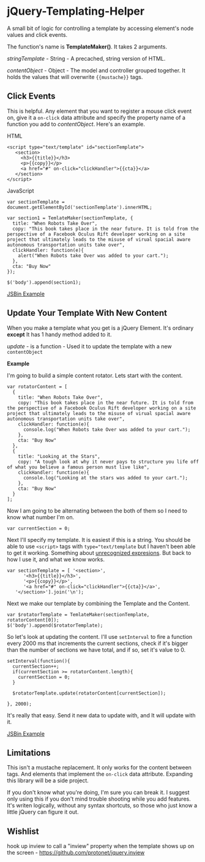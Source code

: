 jQuery-Templating-Helper
========================

A small bit of logic for controlling a template by accessing element's node values and click events.


The function's name is **TemplateMaker()**. It takes 2 arguments.

*stringTemplate* - String - A precached, string version of HTML.

*contentObject* - Object - The model and controller grouped together. It holds the values that will overwrite `{{mustache}}` tags.

Click Events
---
This is helpful. Any element that you want to register a mouse click event on, give it a `on-click` data attribute and specify the property name of a function you add to *contentObject*. Here's an example.


HTML

    <script type="text/template" id="sectionTemplate">
       <section>
         <h3>{{title}}</h3>
         <p>{{copy}}</p>
         <a href="#" on-click="clickHandler">{{cta}}</a>
       </section>
    </script>

 
JavaScript

    var sectionTemplate = document.getElementById('sectionTemplate').innerHTML;	
    
    var section1 = TemlateMaker(sectionTemplate, {
	  title: "When Robots Take Over",
	  copy: "This book takes place in the near future. It is told from the perspective of a Facebook Oculus Rift developer working on a site project that ultimately leads to the misuse of virual spacial aware autonomous transportation units take over",
	  clickHandler: function(e){
	    alert("When Robots take Over was added to your cart.");
	  },
	  cta: "Buy Now"	          
	});
    
    $('body').append(section1);

[JSBin Example](http://jsbin.com/rokini/21/edit)

Update Your Template With New Content
---

When you make a template what you get is a jQuery Element. It's ordinary **except** It has 1 handy method added to it.

*update* - is a function - Used it to update the template with a new `contentObject`

**Example**

I'm going to build a simple content rotator. Lets start with the content.


    var rotatorContent = [
	  {
	    title: "When Robots Take Over",
	    copy: "This book takes place in the near future. It is told from the perspective of a Facebook Oculus Rift developer working on a site project that ultimately leads to the misuse of virual spacial aware autonomous transportation units take over",
	    clickHandler: function(e){
	      console.log("When Robots take Over was added to your cart.");
	    },
	    cta: "Buy Now"
	  },
	  {
	    title: "Looking at the Stars",
	    copy: "A tough look at why it never pays to structure you life off of what you believe a famous person must live like",
	    clickHandler: function(e){
	      console.log("Looking at the stars was added to your cart.");
	    },
	    cta: "Buy Now"	          
	  }
	];

Now I am going to be alternating between the both of them so I need to know what number I'm on.

	var currentSection = 0;
	
Next I'll specify my template. It is easiest if this is a string. You should be able to use `<script>` tags with `type="text/template` but I haven't been able to get it working. Something about [unrecognized expresions](http://stackoverflow.com/questions/14347611/jquery-client-side-template-syntax-error-unrecognized-expression). But back to how I use it, and what we know works.

	var sectionTemplate = [ '<section>',
	      '<h3>{{title}}</h3>',
	      '<p>{{copy}}</p>',
	      '<a href="#" on-click="clickHandler">{{cta}}</a>',
	   '</section>'].join('\n');

Next we make our template by combining the Template and the Content.
	
	var $rotatorTemplate = TemlateMaker(sectionTemplate, rotatorContent[0]);
	$('body').append($rotatorTemplate);
	
So let's look at updating the content. I'll use `setInterval` to fire a function every 2000 ms that increments the current sections, check if it's bigger than the number of sections we have total, and if so, set it's value  to 0.
	
	setInterval(function(){	  
	  currentSection++;
	  if(currentSection >= rotatorContent.length){
	    currentSection = 0;
	  }
	  	  
	  $rotatorTemplate.update(rotatorContent[currentSection]);	
  
	}, 2000);

It's really that easy. Send it new data to update with, and It will update with it.

[JSBin Example](http://jsbin.com/rokini/25/edit)

Limitations
---
This isn't a mustache replacement. It only works for the content between tags. And elements that implement the `on-click` data attribute. Expanding this library will be a side project.

If you don't know what you're doing, I'm sure you can break it. I suggest only using this if you don't mind trouble shooting while you add features. It's writen logically, without any syntax shortcuts, so those who just know a little jQuery can figure it out.



Wishlist
--
hook up inview to call a "inview" property when the template shows up on the screen - https://github.com/protonet/jquery.inview